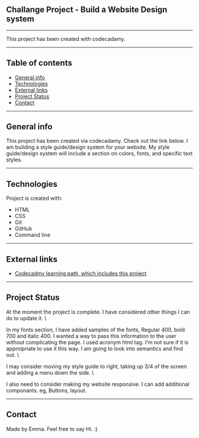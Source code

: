## Challange Project - Build a Website Design system
---

This project has been created with codecadamy. 

--- 

## Table of contents
* [General info](#general-info)
* [Technologies](#technologies)
* [External links](#External-links)
* [Project Status](#Project-Status)
* [Contact](#Contact)

---

## General info
This project has been created via codecadamy. Check out the link below.
I am building a style guide/design system for your website. 
My style guide/design system will include a section on colors, fonts, and specific text styles. 

---    
    
## Technologies
Project is created with:
* HTML
* CSS
* Git
* GitHub
* Command line
	
---  
  
## External links
  * [Codecadmy learning path, which includes this project](https://www.codecademy.com/learn/paths/full-stack-engineer-career-path)

---

## Project Status
At the moment the project is complete. I have considered other things I can do to update it.
\

In my fonts section, I have added samples of the fonts, Regular 400, bold 700 and italic 400. I wanted a way to pass this information to the user without complicating the page. I used acronym html tag. I'm not sure if it is approipriate to use it this way. I am going to look into semantics and find out. 
\

I may consider moving my style guide to right, taking up 3/4 of the screen and adding a menu down the side. 
\

I also need to consider making my website responsive. 
I can add additional componants. eg, Buttons, layout. 

---

## Contact
Made by Emma. Feel free to say Hi. :)
